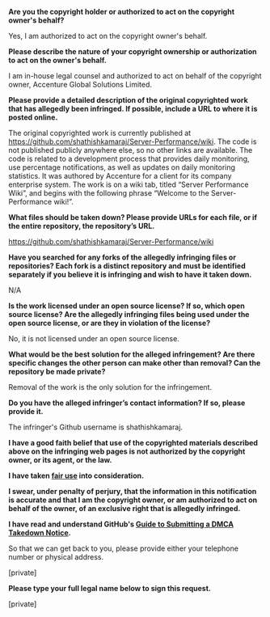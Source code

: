 **Are you the copyright holder or authorized to act on the copyright owner's behalf?**

Yes, I am authorized to act on the copyright owner's behalf.

**Please describe the nature of your copyright ownership or authorization to act on the owner's behalf.**

I am in-house legal counsel and authorized to act on behalf of the copyright owner, Accenture Global Solutions Limited.

**Please provide a detailed description of the original copyrighted work that has allegedly been infringed. If possible, include a URL to where it is posted online.**

The original copyrighted work is currently published at https://github.com/shathishkamaraj/Server-Performance/wiki. The code is not published publicly anywhere else, so no other links are available. The code is related to a development process that provides daily monitoring, use percentage notifications, as well as updates on daily monitoring statistics.  It was authored by Accenture for a client for its company enterprise system.  The work is on a wiki tab, titled “Server Performance Wiki”, and begins with the following phrase “Welcome to the Server-Performance wiki!”.

**What files should be taken down? Please provide URLs for each file, or if the entire repository, the repository’s URL.**

https://github.com/shathishkamaraj/Server-Performance/wiki

**Have you searched for any forks of the allegedly infringing files or repositories? Each fork is a distinct repository and must be identified separately if you believe it is infringing and wish to have it taken down.**

N/A

**Is the work licensed under an open source license? If so, which open source license? Are the allegedly infringing files being used under the open source license, or are they in violation of the license?**

No, it is not licensed under an open source license.

**What would be the best solution for the alleged infringement? Are there specific changes the other person can make other than removal? Can the repository be made private?**

Removal of the work is the only solution for the infringement.

**Do you have the alleged infringer’s contact information? If so, please provide it.**

The infringer's Github username is shathishkamaraj.

**I have a good faith belief that use of the copyrighted materials described above on the infringing web pages is not authorized by the copyright owner, or its agent, or the law.**

**I have taken <a href="https://www.lumendatabase.org/topics/22">fair use</a> into consideration.**

**I swear, under penalty of perjury, that the information in this notification is accurate and that I am the copyright owner, or am authorized to act on behalf of the owner, of an exclusive right that is allegedly infringed.**

**I have read and understand GitHub's <a href="https://docs.github.com/articles/guide-to-submitting-a-dmca-takedown-notice/">Guide to Submitting a DMCA Takedown Notice</a>.**

So that we can get back to you, please provide either your telephone number or physical address.

[private]  

**Please type your full legal name below to sign this request.**

[private]  

